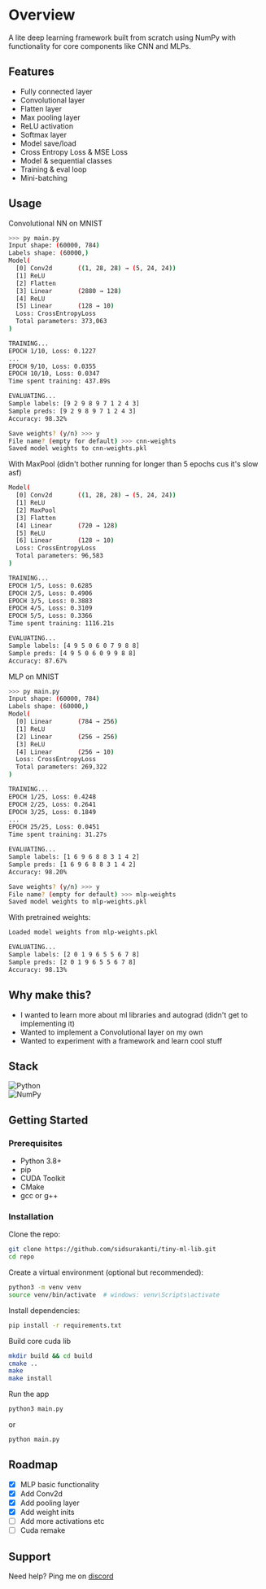 # Overview

A lite deep learning framework built from scratch using NumPy with functionality for core components like CNN and MLPs.

## Features

- Fully connected layer
- Convolutional layer
- Flatten layer
- Max pooling layer
- ReLU activation
- Softmax layer
- Model save/load
- Cross Entropy Loss & MSE Loss
- Model & sequential classes
- Training & eval loop
- Mini-batching

## Usage
Convolutional NN  on MNIST
```bash
>>> py main.py
Input shape: (60000, 784)
Labels shape: (60000,)
Model(
  [0] Conv2d       ((1, 28, 28) → (5, 24, 24))
  [1] ReLU
  [2] Flatten
  [3] Linear       (2880 → 128)
  [4] ReLU
  [5] Linear       (128 → 10)
  Loss: CrossEntropyLoss
  Total parameters: 373,063
)

TRAINING...
EPOCH 1/10, Loss: 0.1227
...
EPOCH 9/10, Loss: 0.0355
EPOCH 10/10, Loss: 0.0347
Time spent training: 437.89s

EVALUATING...
Sample labels: [9 2 9 8 9 7 1 2 4 3]
Sample preds: [9 2 9 8 9 7 1 2 4 3]
Accuracy: 98.32%

Save weights? (y/n) >>> y
File name? (empty for default) >>> cnn-weights
Saved model weights to cnn-weights.pkl
```
With MaxPool (didn't bother running for longer than 5 epochs cus it's slow asf)
```bash
Model(
  [0] Conv2d       ((1, 28, 28) → (5, 24, 24))
  [1] ReLU
  [2] MaxPool
  [3] Flatten
  [4] Linear       (720 → 128)
  [5] ReLU
  [6] Linear       (128 → 10)
  Loss: CrossEntropyLoss
  Total parameters: 96,583
)

TRAINING...
EPOCH 1/5, Loss: 0.6285
EPOCH 2/5, Loss: 0.4906
EPOCH 3/5, Loss: 0.3883
EPOCH 4/5, Loss: 0.3109
EPOCH 5/5, Loss: 0.3366
Time spent training: 1116.21s

EVALUATING...
Sample labels: [4 9 5 0 6 0 7 9 8 8]
Sample preds: [4 9 5 0 6 0 9 9 8 8]
Accuracy: 87.67%
```

MLP on MNIST
```bash
>>> py main.py
Input shape: (60000, 784)
Labels shape: (60000,)
Model(
  [0] Linear       (784 → 256)
  [1] ReLU
  [2] Linear       (256 → 256)
  [3] ReLU
  [4] Linear       (256 → 10)
  Loss: CrossEntropyLoss
  Total parameters: 269,322
)

TRAINING...
EPOCH 1/25, Loss: 0.4248
EPOCH 2/25, Loss: 0.2641
EPOCH 3/25, Loss: 0.1849
...
EPOCH 25/25, Loss: 0.0451
Time spent training: 31.27s

EVALUATING...
Sample labels: [1 6 9 6 8 8 3 1 4 2]
Sample preds: [1 6 9 6 8 8 3 1 4 2]
Accuracy: 98.20%

Save weights? (y/n) >>> y
File name? (empty for default) >>> mlp-weights
Saved model weights to mlp-weights.pkl
```

With pretrained weights: 

```bash
Loaded model weights from mlp-weights.pkl

EVALUATING...
Sample labels: [2 0 1 9 6 5 5 6 7 8]
Sample preds: [2 0 1 9 6 5 5 6 7 8]
Accuracy: 98.13%
```


## Why make this?

- I wanted to learn more about ml libraries and autograd (didn't get to implementing it) 
- Wanted to implement a Convolutional layer on my own
- Wanted to experiment with a framework and learn cool stuff


## Stack

![Python](https://img.shields.io/badge/python-3670A0?style=for-the-badge&logo=python&logoColor=white)  
![NumPy](https://img.shields.io/badge/numpy-%23013243.svg?style=for-the-badge&logo=numpy&logoColor=white)  

## Getting Started

### Prerequisites

- Python 3.8+
- pip
- CUDA Toolkit 
- CMake
- gcc or g++

### Installation

Clone the repo:

```bash
git clone https://github.com/sidsurakanti/tiny-ml-lib.git
cd repo
```

Create a virtual environment (optional but recommended):

```bash
python3 -m venv venv
source venv/bin/activate  # windows: venv\Scripts\activate
```

Install dependencies:

```bash
pip install -r requirements.txt
```

Build core cuda lib
```bash
mkdir build && cd build
cmake ..
make 
make install
```

Run the app

```bash
python3 main.py
```

or

```bash
python main.py
```

## Roadmap

- [x] MLP basic functionality
- [x] Add Conv2d
- [x] Add pooling layer
- [x] Add weight inits
- [ ] Add more activations etc
- [ ] Cuda remake

## Support

Need help? Ping me on [discord](https://discord.com/users/521872289231273994)
